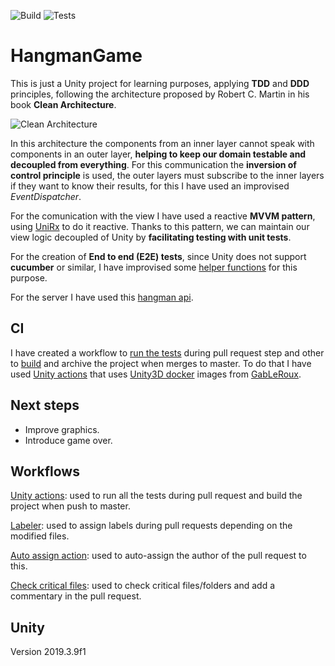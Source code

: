 ![Build](https://github.com/DanielParra159/HangmanGame/workflows/Build/badge.svg) ![Tests](https://github.com/DanielParra159/HangmanGame/workflows/Build/badge.svg)
# HangmanGame

This is just a Unity project for learning purposes, applying <b>TDD</b> and <b>DDD</b> principles, following the architecture proposed by Robert C. Martin in his book <b>Clean Architecture</b>.

![Clean Architecture](https://blog.cleancoder.com/uncle-bob/images/2012-08-13-the-clean-architecture/CleanArchitecture.jpg)

In this architecture the components from an inner layer cannot speak with components in an outer layer, <b>helping to keep our domain testable and decoupled from everything</b>. For this communication the <b>inversion of control principle</b> is used, the outer layers must subscribe to the inner layers if they want to know their results, for this I have used an improvised <i>EventDispatcher</i>.

For the comunication with the view I have used a reactive <b>MVVM pattern</b>, using [UniRx](https://github.com/neuecc/UniRx) to do it reactive. Thanks to this pattern, we can maintain our view logic decoupled of Unity by <b>facilitating testing with unit tests</b>.

For the creation of <b>End to end (E2E) tests</b>, since Unity does not support <b>cucumber</b> or similar, I have improvised some [helper functions](https://github.com/DanielParra159/HangmanGame/blob/master/Assets/Scripts/EndToEndTests/StartGameE2E.cs) for this purpose.

For the server I have used this [hangman api](https://hangman-api.herokuapp.com/api).

## CI
I have created a workflow to [run the tests](https://github.com/DanielParra159/HangmanGame/blob/master/.github/workflows/run_tests.yml) during pull request step and other to [build](https://github.com/DanielParra159/HangmanGame/blob/master/.github/workflows/build.yml) and archive the project when merges to master. To do that I have used [Unity actions](https://github.com/webbertakken/unity-actions) that uses [Unity3D docker](https://gitlab.com/gableroux/unity3d) images from [GabLeRoux](https://github.com/GabLeRoux).

## Next steps

* Improve graphics.
* Introduce game over.

## Workflows

[Unity actions](https://github.com/webbertakken/unity-actions): used to run all the tests during pull request and build the project when push to master.

[Labeler](https://github.com/marketplace/actions/labeler?version=v3-preview): used to assign labels during pull requests depending on the modified files.

[Auto assign action](https://github.com/marketplace/actions/auto-assign-action): used to auto-assign the author of the pull request to this.

[Check critical files](https://github.com/CodelyTV/check-critical-files): used to check critical files/folders and add a commentary in the pull request.

## Unity
Version 2019.3.9f1
